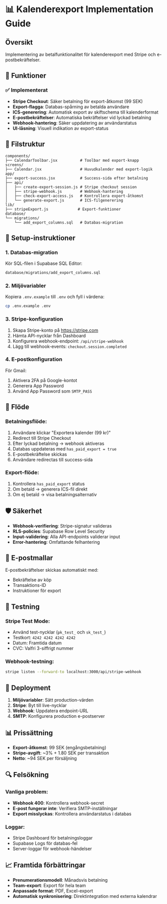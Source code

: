 # 📊 Kalenderexport Implementation Guide

## Översikt
Implementering av betalfunktionalitet för kalenderexport med Stripe och e-postbekräftelser.

## 🚀 Funktioner

### ✅ Implementerat
- **Stripe Checkout**: Säker betalning för export-åtkomst (99 SEK)
- **Export-flagga**: Databas-spårning av betalda användare
- **ICS-generering**: Automatisk export av skiftschema till kalenderformat
- **E-postbekräftelser**: Automatiska bekräftelser vid lyckad betalning
- **Webhook-hantering**: Säker uppdatering av användarstatus
- **UI-låsning**: Visuell indikation av export-status

## 📁 Filstruktur

```
components/
├── CalendarToolbar.jsx          # Toolbar med export-knapp
screens/
├── Calendar.jsx                 # Huvudkalender med export-logik
app/
├── export-success.jsx           # Success-sida efter betalning
├── api/
│   ├── create-export-session.js # Stripe checkout session
│   ├── stripe-webhook.js        # Webhook-hantering
│   ├── check-export-access.js   # Kontrollera export-åtkomst
│   └── generate-export.js       # ICS-filgenerering
lib/
├── stripeExport.js             # Export-funktioner
database/
└── migrations/
    └── add_export_columns.sql   # Databas-migration
```

## 🔧 Setup-instruktioner

### 1. Databas-migration
Kör SQL-filen i Supabase SQL Editor:
```bash
database/migrations/add_export_columns.sql
```

### 2. Miljövariabler
Kopiera `.env.example` till `.env` och fyll i värdena:
```bash
cp .env.example .env
```

### 3. Stripe-konfiguration
1. Skapa Stripe-konto på https://stripe.com
2. Hämta API-nycklar från Dashboard
3. Konfigurera webhook-endpoint: `/api/stripe-webhook`
4. Lägg till webhook-events: `checkout.session.completed`

### 4. E-postkonfiguration
För Gmail:
1. Aktivera 2FA på Google-kontot
2. Generera App Password
3. Använd App Password som `SMTP_PASS`

## 🔄 Flöde

### Betalningsflöde:
1. Användare klickar "Exportera kalender (99 kr)"
2. Redirect till Stripe Checkout
3. Efter lyckad betalning → webhook aktiveras
4. Databas uppdateras med `has_paid_export = true`
5. E-postbekräftelse skickas
6. Användare redirectas till success-sida

### Export-flöde:
1. Kontrollera `has_paid_export` status
2. Om betald → generera ICS-fil direkt
3. Om ej betald → visa betalningsalternativ

## 🛡️ Säkerhet

- **Webhook-verifiering**: Stripe-signatur valideras
- **RLS-policies**: Supabase Row Level Security
- **Input-validering**: Alla API-endpoints validerar input
- **Error-hantering**: Omfattande felhantering

## 📧 E-postmallar

E-postbekräftelser skickas automatiskt med:
- Bekräftelse av köp
- Transaktions-ID
- Instruktioner för export

## 🧪 Testning

### Stripe Test Mode:
- Använd test-nycklar (`pk_test_` och `sk_test_`)
- Testkort: `4242 4242 4242 4242`
- Datum: Framtida datum
- CVC: Valfri 3-siffrigt nummer

### Webhook-testning:
```bash
stripe listen --forward-to localhost:3000/api/stripe-webhook
```

## 🚀 Deployment

1. **Miljövariabler**: Sätt production-värden
2. **Stripe**: Byt till live-nycklar
3. **Webhook**: Uppdatera endpoint-URL
4. **SMTP**: Konfigurera production e-postserver

## 📊 Prissättning

- **Export-åtkomst**: 99 SEK (engångsbetalning)
- **Stripe-avgift**: ~3% + 1.80 SEK per transaktion
- **Netto**: ~94 SEK per försäljning

## 🔍 Felsökning

### Vanliga problem:
- **Webhook 400**: Kontrollera webhook-secret
- **E-post fungerar inte**: Verifiera SMTP-inställningar
- **Export misslyckas**: Kontrollera användarstatus i databas

### Loggar:
- Stripe Dashboard för betalningsloggar
- Supabase Logs för databas-fel
- Server-loggar för webhook-händelser

## 📈 Framtida förbättringar

- **Prenumerationsmodell**: Månadsvis betalning
- **Team-export**: Export för hela team
- **Anpassade format**: PDF, Excel-export
- **Automatisk synkronisering**: Direktintegration med externa kalendrar